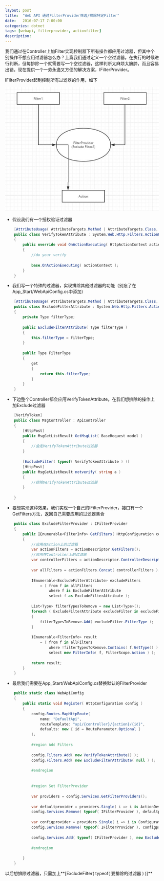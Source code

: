 ```yaml
---
layout: post
title:  "Web API 通过FilterProvider筛选/排除特定Filter"
date:   2016-07-17 7:00:00
categories: dotnet
tags: [webapi, filterprovider, actionfilter]
description: 
---
```


我们通过在Controller上加Filter实现控制器下所有操作都应用过滤器，但其中个别操作不想应用过滤器怎么办？上篇我们通过定义一个空过滤器，在执行的时候进行判断，但每排除一个就需要写一个空过滤器，这样判断太麻烦太臃肿，而且容易出错。现在提供一个一劳永逸又方便的解决方案，IFilterProvider。

<!--more-->

IFilterProvider起到控制所有过滤器的作用，如下

<div style="text-align: center;">
    <img src="/r/webapifilterprovider.jpg" border="0" alt="webapifilterprovider">
</div>

* 假设我们有一个授权验证过滤器

```csharp
    [AttributeUsage( AttributeTargets.Method | AttributeTargets.Class, AllowMultiple = false, Inherited = true )]
    public class VerifyTokenAttribute : System.Web.Http.Filters.ActionFilterAttribute
    {
        public override void OnActionExecuting( HttpActionContext actionContext )
        {
            //do your verify

            base.OnActionExecuting( actionContext );
        }
    }
```

* 我们写一个特殊的过滤器，实现排除其他过滤器的功能（别忘了在App_Start/WebApiConfig.cs中添加）

```csharp
    [AttributeUsage( AttributeTargets.Method | AttributeTargets.Class, AllowMultiple = false, Inherited = true )]
    public class ExcludeFilterAttribute : System.Web.Http.Filters.ActionFilterAttribute
    {
        private Type filterType;

        public ExcludeFilterAttribute( Type filterType )
        {
            this.filterType = filterType;
        }

        public Type FilterType
        {
            get
            {
                return this.filterType;
            }
        }
    }
```

* 下边整个Controller都会应用VerifyTokenAttribute，在我们想排除的操作上加Exclude过滤器

```csharp
    [VerifyToken]
    public class MsgController : ApiController
    {
        [HttpPost]
        public MsgGetListResult GetMsgList( BaseRequest model )
        {
            //会走VerifyTokenAttribute过滤器
        }

        [ExcludeFilter( typeof( VerifyTokenAttribute ) )]
        [HttpPost]
        public MsgGetListResult notverify( string a )
        {
            //排除VerifyTokenAttribute过滤器
        }

    }
```

* 要想实现这种效果，我们实现一个自己的IFilterProvider，接口有一个GetFilters方法，返回自己需要应用的过滤器集合

```csharp
    public class ExcludeFilterProvider : IFilterProvider
    {
        public IEnumerable<FilterInfo> GetFilters( HttpConfiguration configuration, HttpActionDescriptor actionDescriptor )
        {
            //应用在Action上的过滤器
            var actionFilters = actionDescriptor.GetFilters();
            //应用在Controller上的过滤器
            var controllerFilters = actionDescriptor.ControllerDescriptor.GetFilters();

            var allFilters = actionFilters.Concat( controllerFilters );

            IEnumerable<ExcludeFilterAttribute> excludeFilters
                = ( from f in allFilters
                    where f is ExcludeFilterAttribute
                    select f as ExcludeFilterAttribute );

            List<Type> filterTypesToRemove = new List<Type>();
            foreach ( ExcludeFilterAttribute excludeFilter in excludeFilters )
            {
                filterTypesToRemove.Add( excludeFilter.FilterType );
            }

            IEnumerable<FilterInfo> result
                = ( from f in allFilters
                    where !filterTypesToRemove.Contains( f.GetType() )
                    select new FilterInfo( f, FilterScope.Action ) );

            return result;
        }
    }
```

* 最后我们需要在App_Start/WebApiConfig.cs替换默认的FilterProvider

```csharp
    public static class WebApiConfig
    {
        public static void Register( HttpConfiguration config )
        {
            config.Routes.MapHttpRoute(
                name: "DefaultApi",
                routeTemplate: "api/{controller}/{action}/{id}",
                defaults: new { id = RouteParameter.Optional }
            );

            #region Add Filters

            config.Filters.Add( new VerifyTokenAttribute() );
            config.Filters.Add( new ExcludeFilterAttribute( null ) );

            #endregion


            #region Set FilterProvider

            var providers = config.Services.GetFilterProviders();

            var defaultprovider = providers.Single( i => i is ActionDescriptorFilterProvider );
            config.Services.Remove( typeof( IFilterProvider ), defaultprovider );

            var configprovider = providers.Single( i => i is ConfigurationFilterProvider );
            config.Services.Remove( typeof( IFilterProvider ), configprovider );

            config.Services.Add( typeof( IFilterProvider ), new ExcludeFilterProvider() );

            #endregion

        }
    }
```

以后想排除过滤器，只需加上**[ExcludeFilter( typeof( 要排除的过滤器 ) )]**

